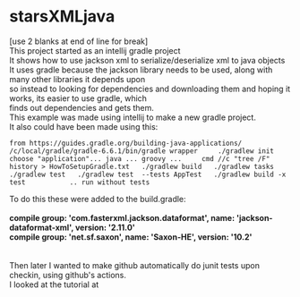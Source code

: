# starsXMLjava  
[use 2 blanks at end of line for break]  
This project started as an intellij gradle project  
It shows how to use jackson xml to serialize/deserialize xml to java objects  
It uses gradle because the jackson library needs to be used, along with many other libraries it depends upon  
so instead to looking for dependencies and downloading them and hoping it works, its easier to use gradle, which  
finds out dependencies and gets them.  
This example was made using intellij to make a new gradle project.  
It also could have been made using this:  

`
  from https://guides.gradle.org/building-java-applications/   
   /c/local/gradle/gradle-6.6.1/bin/gradle wrapper    
   ./gradlew init    
          choose "application"... java ... groovy ...    
   cmd //c "tree /F"     
   history > HowToSetupGradle.txt  
  ./gradlew build  
  ./gradlew tasks  
  ./gradlew test  
  ./gradlew test  --tests AppTest  
   ./gradlew build -x test           .. run without tests  
`  
  
To do this these were added to the build.gradle:  
<br/><b>compile group: 'com.fasterxml.jackson.dataformat', name: 'jackson-dataformat-xml', version: '2.11.0'  
compile group: 'net.sf.saxon', name: 'Saxon-HE', version: '10.2'</b>  
<br/>  
Then later I wanted to make github automatically do junit tests upon checkin, using github's actions.  
I looked at the tutorial at   
